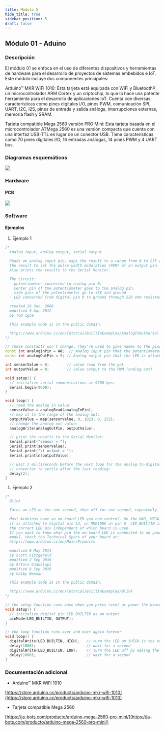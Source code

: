 ```yaml
---
title: Módulo 5
hide_title: true
sidebar_position: 5
draft: false
---
```



## Módulo 01 - Aduino

### Descripción

El módulo 01 se enfoca en el uso de diferentes dispositivos y herramientas de hardware para el desarrollo de proyectos de sistemas embebidos e IoT. Este módulo incluye dos componentes principales:

Arduino™ MKR WiFi 1010: Esta tarjeta está equipada con WiFi y Bluetooth®, un microcontrolador ARM Cortex y un criptochip, lo que la hace una potente herramienta para el desarrollo de aplicaciones IoT. Cuenta con diversas características como pines digitales I/O, pines PWM, comunicación SPI, UART, I2C, I2S, pines de entrada y salida análoga, interrupciones externas, memoria flash y SRAM.

Tarjeta compatible Mega 2560 versión PRO Mini: Esta tarjeta basada en el microcontrolador ATMega 2560 es una versión compacta que cuenta con una interfaz USB-TTL en lugar de un conector USB. Tiene características como 70 pines digitales I/O, 16 entradas análogas, 14 pines PWM y 4 UART bus.

### Diagramas esquemáticos

[![](https://firebasestorage.googleapis.com/v0/b/modulo-b3e1a.appspot.com/o/M%C3%B3dulo%201%2Fimg1.svg?alt=media&token=455e1aa8-8e5b-4e28-a3ce-af0367203e81)](https://firebasestorage.googleapis.com/v0/b/modulo-b3e1a.appspot.com/o/M%C3%B3dulo%201%2Fimg1.svg?alt=media&token=455e1aa8-8e5b-4e28-a3ce-af0367203e81)


### Hardware

#### PCB

[![](https://firebasestorage.googleapis.com/v0/b/modulo-b3e1a.appspot.com/o/M%C3%B3dulo%201%2Fimg2.png?alt=media&token=8222babf-fa75-46b1-b77a-78c0eb1936a9)](https://firebasestorage.googleapis.com/v0/b/modulo-b3e1a.appspot.com/o/M%C3%B3dulo%201%2Fimg2.png?alt=media&token=8222babf-fa75-46b1-b77a-78c0eb1936a9)


### Software

#### Ejemplos

1. Ejemplo 1

```cpp copy
/*
  Analog input, analog output, serial output

  Reads an analog input pin, maps the result to a range from 0 to 255 and uses
  the result to set the pulse width modulation (PWM) of an output pin.
  Also prints the results to the Serial Monitor.

  The circuit:
  - potentiometer connected to analog pin 0.
    Center pin of the potentiometer goes to the analog pin.
    side pins of the potentiometer go to +5V and ground
  - LED connected from digital pin 9 to ground through 220 ohm resistor

  created 29 Dec. 2008
  modified 9 Apr 2012
  by Tom Igoe

  This example code is in the public domain.

  https://www.arduino.cc/en/Tutorial/BuiltInExamples/AnalogInOutSerial
*/

// These constants won't change. They're used to give names to the pins used:
const int analogInPin = A0;  // Analog input pin that the potentiometer is attached to
const int analogOutPin = 9; // Analog output pin that the LED is attached to

int sensorValue = 0;        // value read from the pot
int outputValue = 0;        // value output to the PWM (analog out)

void setup() {
  // initialize serial communications at 9600 bps:
  Serial.begin(9600);
}

void loop() {
  // read the analog in value:
  sensorValue = analogRead(analogInPin);
  // map it to the range of the analog out:
  outputValue = map(sensorValue, 0, 1023, 0, 255);
  // change the analog out value:
  analogWrite(analogOutPin, outputValue);

  // print the results to the Serial Monitor:
  Serial.print("sensor = ");
  Serial.print(sensorValue);
  Serial.print("\t output = ");
  Serial.println(outputValue);

  // wait 2 milliseconds before the next loop for the analog-to-digital
  // converter to settle after the last reading:
  delay(2);
}
```

1. Ejemplo 2

```cpp copy
/*
  Blink

  Turns an LED on for one second, then off for one second, repeatedly.

  Most Arduinos have an on-board LED you can control. On the UNO, MEGA and ZERO
  it is attached to digital pin 13, on MKR1000 on pin 6. LED_BUILTIN is set to
  the correct LED pin independent of which board is used.
  If you want to know what pin the on-board LED is connected to on your Arduino
  model, check the Technical Specs of your board at:
  https://www.arduino.cc/en/Main/Products

  modified 8 May 2014
  by Scott Fitzgerald
  modified 2 Sep 2016
  by Arturo Guadalupi
  modified 8 Sep 2016
  by Colby Newman

  This example code is in the public domain.

  https://www.arduino.cc/en/Tutorial/BuiltInExamples/Blink
*/

// the setup function runs once when you press reset or power the board
void setup() {
  // initialize digital pin LED_BUILTIN as an output.
  pinMode(LED_BUILTIN, OUTPUT);
}

// the loop function runs over and over again forever
void loop() {
  digitalWrite(LED_BUILTIN, HIGH);   // turn the LED on (HIGH is the voltage level)
  delay(1000);                       // wait for a second
  digitalWrite(LED_BUILTIN, LOW);    // turn the LED off by making the voltage LOW
  delay(1000);                       // wait for a second
}
```

### Documentación adicional

- Arduino™ MKR WiFi 1010
  
[https://store.arduino.cc/products/arduino-mkr-wifi-1010](https://store.arduino.cc/products/arduino-mkr-wifi-1010)

- Tarjeta compatible Mega 2560
  
[https://ja-bots.com/producto/arduino-mega-2560-pro-mini/](https://ja-bots.com/producto/arduino-mega-2560-pro-mini/)













